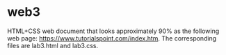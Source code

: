 # web3
HTML+CSS web document that looks approximately 90% as the following web page: https://www.tutorialspoint.com/index.htm. The corresponding files are lab3.html and lab3.css.
